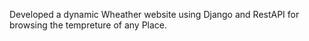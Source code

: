 Developed a dynamic Wheather website using Django and RestAPI for browsing the tempreture of any Place.
